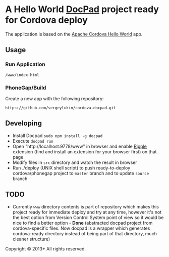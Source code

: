 # A Hello World [DocPad](http://docpad.org) project ready for Cordova deploy

The application is based on the [Apache Cordova Hello World][cordova-app] app.

## Usage

### Run Application

    /www/index.html

### PhoneGap/Build

Create a new app with the following repository:

    https://github.com/sergeylukin/cordova.docpad.git


## Developing

- Install Docpad `sudo npm install -g docpad`
- Execute `docpad run`
- Open "http://localhost:9778/www" in browser and enable
  [Ripple](http://ripple.incubator.apache.org/) extension (find and install an
  extension for your browser first) on that page
- Modify files in `src` directory and watch the result in browser
- Run ./deploy (UNIX shell script) to push ready-to-deploy cordova/phonegap
  project to `master` branch and to update `source` branch


## TODO

- Currently `www` directory contents is part of repository which makes this
  project ready for immediate deploy and try at any time, however it's not the
  best option from Version Control System point of view so it would be nice to
  find a better option - **Done** (abstracted docpad project from
  cordova-specific files. Now docpad is a wrapper which generates
  cordova-ready directory instead of being part of that directory, much cleaner
  structure)

Copyright &copy; 2013+ All rights reserved.

[cordova-app]: http://github.com/apache/cordova-app-hello-world
